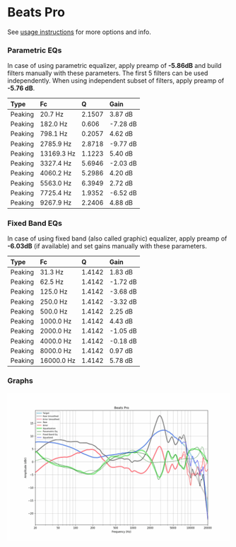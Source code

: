# Beats Pro
See [usage instructions](https://github.com/jaakkopasanen/AutoEq#usage) for more options and info.

### Parametric EQs
In case of using parametric equalizer, apply preamp of **-5.86dB** and build filters manually
with these parameters. The first 5 filters can be used independently.
When using independent subset of filters, apply preamp of **-5.76 dB**.

| Type    | Fc         |      Q | Gain     |
|:--------|:-----------|:-------|:---------|
| Peaking | 20.7 Hz    | 2.1507 | 3.87 dB  |
| Peaking | 182.0 Hz   | 0.606  | -7.28 dB |
| Peaking | 798.1 Hz   | 0.2057 | 4.62 dB  |
| Peaking | 2785.9 Hz  | 2.8718 | -9.77 dB |
| Peaking | 13169.3 Hz | 1.1223 | 5.40 dB  |
| Peaking | 3327.4 Hz  | 5.6946 | -2.03 dB |
| Peaking | 4060.2 Hz  | 5.2986 | 4.20 dB  |
| Peaking | 5563.0 Hz  | 6.3949 | 2.72 dB  |
| Peaking | 7725.4 Hz  | 1.9352 | -6.52 dB |
| Peaking | 9267.9 Hz  | 2.2406 | 4.88 dB  |

### Fixed Band EQs
In case of using fixed band (also called graphic) equalizer, apply preamp of **-6.03dB**
(if available) and set gains manually with these parameters.

| Type    | Fc         |      Q | Gain     |
|:--------|:-----------|:-------|:---------|
| Peaking | 31.3 Hz    | 1.4142 | 1.83 dB  |
| Peaking | 62.5 Hz    | 1.4142 | -1.72 dB |
| Peaking | 125.0 Hz   | 1.4142 | -3.68 dB |
| Peaking | 250.0 Hz   | 1.4142 | -3.32 dB |
| Peaking | 500.0 Hz   | 1.4142 | 2.25 dB  |
| Peaking | 1000.0 Hz  | 1.4142 | 4.43 dB  |
| Peaking | 2000.0 Hz  | 1.4142 | -1.05 dB |
| Peaking | 4000.0 Hz  | 1.4142 | -0.18 dB |
| Peaking | 8000.0 Hz  | 1.4142 | 0.97 dB  |
| Peaking | 16000.0 Hz | 1.4142 | 5.78 dB  |

### Graphs
![](./Beats%20Pro.png)